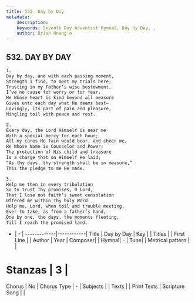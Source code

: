 ```yaml
---
title: 532. Day by Day
metadata:
    description: 
    keywords: Seventh Day Adventist Hymnal, Day by Day, , 
    author: Brian Onang'o
---
```



## 532. DAY BY DAY

```txt
1.
Day by day, and with each passing moment,
Strength I find, to meet my trials here;
Trusting in my Father’s wise bestowment,
I’ve no cause for worry or for fear.
He Whose heart is kind beyond all measure
Gives unto each day what He deems best—
Lovingly, its part of pain and pleasure,
Mingling toil with peace and rest.

2.
Every day, the Lord Himself is near me
With a special mercy for each hour;
All my cares He fain would bear, and cheer me,
He Whose Name is Counselor and Power;
The protection of His child and treasure
Is a charge that on Himself He laid;
“As thy days, thy strength shall be in measure,”
This the pledge to me He made.

3.
Help me then in every tribulation
So to trust Thy promises, O Lord,
That I lose not faith’s sweet consolation
Offered me within Thy holy Word.
Help me, Lord, when toil and trouble meeting,
Ever to take, as from a father’s hand,
One by one, the days, the moments fleeting,
Till I reach the promised land.
```

- |   -  |
-------------|------------|
Title | Day by Day |
Key |  |
Titles |  |
First Line |  |
Author | 
Year | 
Composer|  |
Hymnal|  - |
Tune|  |
Metrical pattern | |
# Stanzas | 3 |
Chorus | No |
Chorus Type | - |
Subjects |  |
Texts |  |
Print Texts | 
Scripture Song |  |
  
